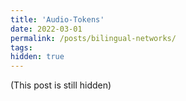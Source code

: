 ```yaml
---
title: 'Audio-Tokens'
date: 2022-03-01
permalink: /posts/bilingual-networks/
tags:
hidden: true
---
```


(This post is still hidden)
